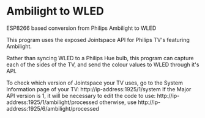 # Ambilight to WLED
ESP8266 based conversion from Philips Ambilight to WLED

This program uses the exposed Jointspace API for Philips TV's featuring Ambilight. 

Rather than syncing WLED to a Philips Hue bulb, this program can capture each of the sides of the TV, and send the colour values to WLED through it's API. 

To check which version of Jointspace your TV uses, go to the System Information page of your TV: http://ip-address:1925/1/system
If the Major API version is 1, it will be necessary to edit the code to use: http://ip-address:1925/1/ambilight/processed otherwise, use http://ip-address:1925/6/ambilight/processed

